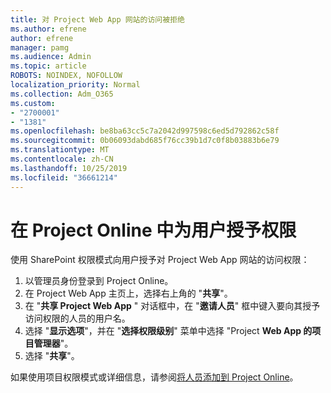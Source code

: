 ```yaml
---
title: 对 Project Web App 网站的访问被拒绝
ms.author: efrene
author: efrene
manager: pamg
ms.audience: Admin
ms.topic: article
ROBOTS: NOINDEX, NOFOLLOW
localization_priority: Normal
ms.collection: Adm_O365
ms.custom:
- "2700001"
- "1381"
ms.openlocfilehash: be8ba63cc5c7a2042d997598c6ed5d792862c58f
ms.sourcegitcommit: 0b06093dabd685f76cc39b1d7c0f8b03883b6e79
ms.translationtype: MT
ms.contentlocale: zh-CN
ms.lasthandoff: 10/25/2019
ms.locfileid: "36661214"
---
```

# <a name="give-users-permissions-in-project-online"></a>在 Project Online 中为用户授予权限

使用 SharePoint 权限模式向用户授予对 Project Web App 网站的访问权限：

1. 以管理员身份登录到 Project Online。
2. 在 Project Web App 主页上，选择右上角的 "**共享**"。
3. 在 "**共享 Project Web App** " 对话框中，在 "**邀请人员**" 框中键入要向其授予访问权限的人员的用户名。
4. 选择 "**显示选项**"，并在 "**选择权限级别**" 菜单中选择 "Project **Web App 的项目管理器**"。
5. 选择 "**共享**"。

如果使用项目权限模式或详细信息，请参阅[将人员添加到 Project Online](https://docs.microsoft.com/projectonline/step-2-add-people-to-project-online)。
